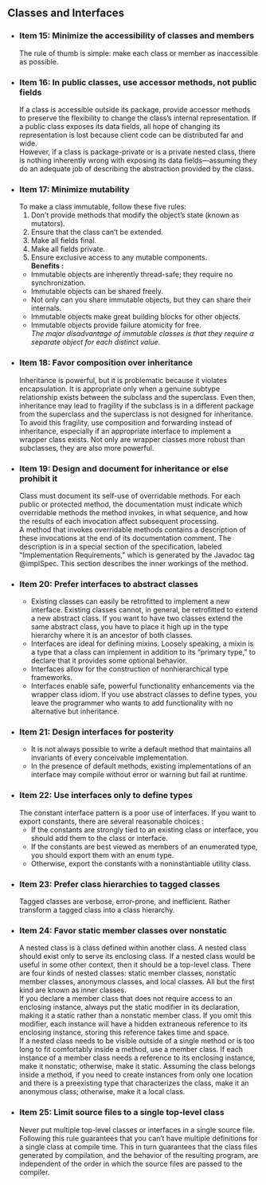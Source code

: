 ## Classes and Interfaces
- ### Item 15: Minimize the accessibility of classes and members
	The rule of thumb is simple: make each class or member as inaccessible as possible.
- ### Item 16: In public classes, use accessor methods, not public fields
	If a class is accessible outside its package, provide accessor methods to preserve the flexibility to change the class’s internal representation. If a public class exposes its data fields, all hope of changing its representation is lost because client code can be distributed far and wide. <br /> 
	However, if a class is package-private or is a private nested class, there is nothing inherently wrong with exposing its data fields—assuming they do an adequate job of describing the abstraction provided by the class.
- ### Item 17: Minimize mutability
	To make a class immutable, follow these five rules:
	1. Don’t provide methods that modify the object’s state (known as mutators).
	2. Ensure that the class can’t be extended. 
	3. Make all fields final. 
	4. Make all fields private.
	5. Ensure exclusive access to any mutable components. <br />
	**Benefits :** 
	- Immutable objects are inherently thread-safe; they require no synchronization.
	- Immutable objects can be shared freely.
	- Not only can you share immutable objects, but they can share their internals.
	- Immutable objects make great building blocks for other objects.
	- Immutable objects provide failure atomicity for free. <br />
	*The major disadvantage of immutable classes is that they require a separate object for each distinct value.*
- ### Item 18: Favor composition over inheritance
	Inheritance is powerful, but it is problematic because it violates encapsulation. It is appropriate only when a genuine subtype relationship exists between the subclass and the superclass. Even then, inheritance may lead to fragility if the subclass is in a different package from the superclass and the superclass is not designed for inheritance. To avoid this fragility, use composition and forwarding instead of inheritance, especially if an appropriate interface to implement a wrapper class exists. Not only are wrapper classes more robust than subclasses, they are also more powerful.
- ### Item 19: Design and document for inheritance or else prohibit it
	Class must document its self-use of overridable methods. For each public or protected method, the documentation must indicate which overridable methods the method invokes, in what sequence, and how the results of each invocation affect subsequent processing. <br />
	A method that invokes overridable methods contains a description of these invocations at the end of its documentation comment. The description is in a special section of the specification, labeled “Implementation Requirements,” which is generated by the Javadoc tag @implSpec. This section describes the inner workings of the method.
- ### Item 20: Prefer interfaces to abstract classes
	- Existing classes can easily be retrofitted to implement a new interface. Existing classes cannot, in general, be retrofitted to extend a new abstract class. If you want to have two classes extend the same abstract class, you have to place it high up in the type hierarchy where it is an ancestor of both classes.
	- Interfaces are ideal for defining mixins. Loosely speaking, a mixin is a type that a class can implement in addition to its “primary type,” to declare that it provides some optional behavior. 
	- Interfaces allow for the construction of nonhierarchical type frameworks. 
	- Interfaces enable safe, powerful functionality enhancements via the wrapper class idiom. If you use abstract classes to define types, you leave the programmer who wants to add functionality with no alternative but inheritance. 
- ### Item 21: Design interfaces for posterity
	- It is not always possible to write a default method that maintains all invariants of every conceivable implementation.
	- In the presence of default methods, existing implementations of an interface may compile without error or warning but fail at runtime.
- ### Item 22: Use interfaces only to define types
	The constant interface pattern is a poor use of interfaces. If you want to export constants, there are several reasonable choices :
	- If the constants are strongly tied to an existing class or interface, you should add them to the class or interface. 
	- If the constants are best viewed as members of an enumerated type, you should export them with an enum type.
	- Otherwise, export the constants with a noninstantiable utility class.
- ### Item 23: Prefer class hierarchies to tagged classes
	Tagged classes are verbose, error-prone, and inefficient. Rather transform a tagged class into a class hierarchy.
- ### Item 24: Favor static member classes over nonstatic
	A nested class is a class defined within another class. A nested class should exist only to serve its enclosing class. If a nested class would be useful in some other context, then it should be a top-level class. There are four kinds of nested classes: static member classes, nonstatic member classes, anonymous classes, and local classes. All but the first kind are known as inner classes. <br />
	If you declare a member class that does not require access to an enclosing instance, always put the static modifier in its declaration, making it a static rather than a nonstatic member class. If you omit this modifier, each instance will have a hidden extraneous reference to its enclosing instance, storing this reference takes time and space. <br />
	If a nested class needs to be visible outside of a single method or is too long to fit comfortably inside a method, use a member class. If each instance of a member class needs a reference to its enclosing instance, make it nonstatic; otherwise, make it static. Assuming the class belongs inside a method, if you need to create instances from only one location and there is a preexisting type that characterizes the class, make it an anonymous class; otherwise, make it a local class.
- ### Item 25: Limit source files to a single top-level class
	Never put multiple top-level classes or interfaces in a single source file. Following this rule guarantees that you can’t have multiple definitions for a single class at compile time. This in turn guarantees that the class files generated by compilation, and the behavior of the resulting program, are independent of the order in which the source files are passed to the compiler.